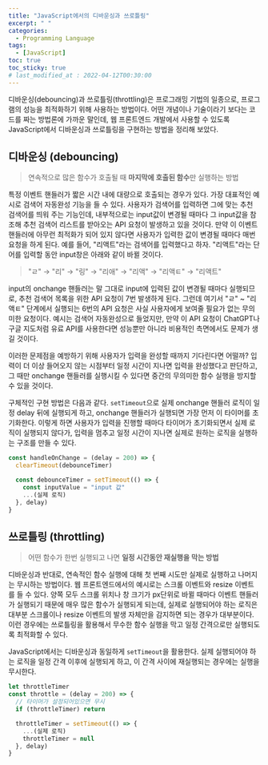 ```yaml
---
title: "JavaScript에서의 디바운싱과 쓰로틀링"
excerpt: " "
categories:
  - Programming Language
tags:
  - [JavaScript]
toc: true
toc_sticky: true
# last_modified_at : 2022-04-12T00:30:00
---
```


디바운싱(debouncing)과 쓰로틀링(throttling)은 프로그래밍 기법의 일종으로, 프로그램의 성능을 최적화하기 위해 사용하는 방법이다. 어떤 개념이나 기술이라기 보다는 코드를 짜는 방법론에 가까운 말인데, 웹 프론트엔드 개발에서 사용할 수 있도록 JavaScript에서 디바운싱과 쓰로틀링을 구현하는 방법을 정리해 보았다.

## 디바운싱 (debouncing)

> 연속적으로 많은 함수가 호출될 때 **마지막에 호출된 함수**만 실행하는 방법

특정 이벤트 핸들러가 짧은 시간 내에 대량으로 호출되는 경우가 있다. 가장 대표적인 예시로 검색어 자동완성 기능을 들 수 있다. 사용자가 검색어를 입력하면 그에 맞는 추천 검색어를 띄워 주는 기능인데, 내부적으로는 input값이 변경될 때마다 그 input값을 참조해 추천 검색어 리스트를 받아오는 API 요청이 발생하고 있을 것이다. 만약 이 이벤트 핸들러에 아무런 최적화가 되어 있지 않다면 사용자가 입력한 값이 변경될 때마다 매번 요청을 하게 된다. 예를 들어, "리액트"라는 검색어를 입력했다고 하자. "리액트"라는 단어를 입력할 동안 input창은 아래와 같이 바뀔 것이다.

> "ㄹ" → "리" → "링" → "리애" → "리액" → "리액ㅌ" → "리액트"

input의 onchange 핸들러는 말 그대로 input에 입력된 값이 변경될 때마다 실행되므로, 추천 검색어 목록을 위한 API 요청이 7번 발생하게 된다. 그런데 여기서 "ㄹ" ~ "리액ㅌ" 단계에서 실행되는 6번의 API 요청은 사실 사용자에게 보여줄 필요가 없는 무의미한 요청이다. 예시는 검색어 자동완성으로 들었지만, 만약 이 API 요청이 ChatGPT나 구글 지도처럼 유료 API를 사용한다면 성능뿐만 아니라 비용적인 측면에서도 문제가 생길 것이다.

이러한 문제점을 예방하기 위해 사용자가 입력을 완성할 때까지 기다린다면 어떨까? 입력이 더 이상 들어오지 않는 시점부터 일정 시간이 지나면 입력을 완성했다고 판단하고, 그 때만 onchange 핸들러를 실행시킬 수 있다면 중간의 무의미한 함수 실행을 방지할 수 있을 것이다.

구체적인 구현 방법은 다음과 같다. `setTimeout`으로 실제 onchange 핸들러 로직이 일정 delay 뒤에 실행되게 하고, onchange 핸들러가 실행되면 가장 먼저 이 타이머를 초기화한다. 이렇게 하면 사용자가 입력을 진행할 때마다 타이머가 초기화되면서 실제 로직이 실행되지 않다가, 입력을 멈추고 일정 시간이 지나면 실제로 원하는 로직을 실행하는 구조를 만들 수 있다.

```javascript
const handleOnChange = (delay = 200) => {
  clearTimeout(debounceTimer)

  const debounceTimer = setTimeout(() => {
    const inputValue = "input 값"
    ...(실제 로직)
  }, delay)
}
```

## 쓰로틀링 (throttling)

> 어떤 함수가 한번 실행되고 나면 **일정 시간동안 재실행을 막는 방법**

디바운싱과 반대로, 연속적인 함수 실행에 대해 첫 번째 시도만 실제로 실행하고 나머지는 무시하는 방법이다. 웹 프론트엔드에서의 예시로는 스크롤 이벤트와 resize 이벤트를 들 수 있다. 양쪽 모두 스크롤 위치나 창 크기가 px단위로 바뀔 때마다 이벤트 핸들러가 실행되기 때문에 매우 많은 함수가 실행되게 되는데, 실제로 실행되어야 하는 로직은 대부분 스크롤이나 resize 이벤트의 발생 자체만을 감지하면 되는 경우가 대부분이다. 이런 경우에는 쓰로틀링을 활용해서 무수한 함수 실행을 막고 일정 간격으로만 실행되도록 최적화할 수 있다.

JavaScript에서는 디바운싱과 동일하게 `setTimeout`을 활용한다. 실제 실행되어야 하는 로직을 일정 간격 이후에 실행되게 하고, 이 간격 사이에 재실행되는 경우에는 실행을 무시한다.

```javascript
let throttleTimer
const throttle = (delay = 200) => {
  // 타이머가 설정되어있으면 무시
  if (throttleTimer) return

  throttleTimer = setTimeout(() => {
    ...(실제 로직)
    throttleTimer = null
  }, delay)
}
```